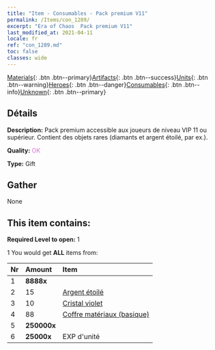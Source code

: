 ```yaml
---
title: "Item - Consumables - Pack premium V11"
permalink: /Items/con_1289/
excerpt: "Era of Chaos  Pack premium V11"
last_modified_at: 2021-04-11
locale: fr
ref: "con_1289.md"
toc: false
classes: wide
---
```

 [Materials](/fr/Items/){: .btn .btn--primary}[Artifacts](/fr/Items/Artifacts/){: .btn .btn--success}[Units](/fr/Items/Units/){: .btn .btn--warning}[Heroes](/fr/Items/Heroes/){: .btn .btn--danger}[Consumables](/fr/Items/Consumables/){: .btn .btn--info}[Unknown](/fr/Items/Unknown/){: .btn .btn--primary}

## Détails
 **Description:** Pack premium accessible aux joueurs de niveau VIP 11 ou supérieur. Contient des objets rares (diamants et argent étoilé, par ex.).

 **Quality:** <span style="color: #DA70D6">OK</span>

 **Type:** Gift

## Gather

  None

## This item contains:

 **Required Level to open:** 1

 1 You would get **ALL** items  from:

  | Nr | Amount |     Item    |
  |:---|:-------|:------------|
  | 1 |  **8888x** | <i class="fas fa-gem"/> |  | 
  | 2 | 15 | [Argent étoilé](/fr/Items/con_969/) | 
  | 3 | 10 | [Cristal violet](/fr/Items/con_720/) | 
  | 4 | 88 | [Coffre matériaux (basique)](/fr/Items/con_756/) | 
  | 5 |  **250000x** | <i class="fas fa-coins"/> |  | 
  | 6 |  **25000x** | EXP d'unité |  | 
